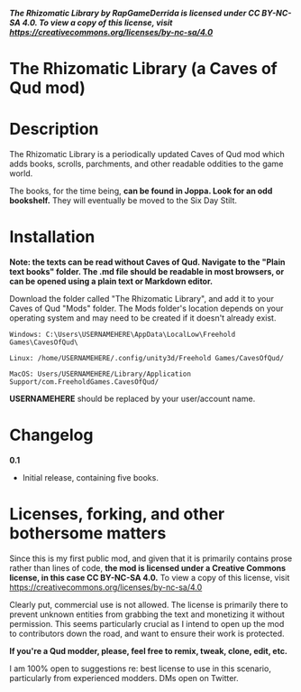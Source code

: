 ***The Rhizomatic Library by RapGameDerrida is licensed under CC BY-NC-SA 4.0. To view a copy of this license, visit https://creativecommons.org/licenses/by-nc-sa/4.0*** 

# The Rhizomatic Library (a Caves of Qud mod)

# Description

The Rhizomatic Library is a periodically updated Caves of Qud mod which adds books, scrolls, parchments, and other readable oddities to the game world.

The books, for the time being, **can be found in Joppa. Look for an odd bookshelf.** They will eventually be moved to the Six Day Stilt.

# Installation

**Note: the texts can be read without Caves of Qud. Navigate to the "Plain text books" folder. The .md file should be readable in most browsers, or can be opened using a plain text or Markdown editor.**

Download the folder called "The Rhizomatic Library", and add it to your Caves of Qud "Mods" folder. The Mods folder's location depends on your operating system and may need to be created if it doesn't already exist.

`Windows: C:\Users\USERNAMEHERE\AppData\LocalLow\Freehold Games\CavesOfQud\`

`Linux: /home/USERNAMEHERE/.config/unity3d/Freehold Games/CavesOfQud/`

`MacOS: Users/USERNAMEHERE/Library/Application Support/com.FreeholdGames.CavesOfQud/`

**USERNAMEHERE** should be replaced by your user/account name.

# Changelog

**0.1**

- Initial release, containing five books.

# Licenses, forking, and other bothersome matters

Since this is my first public mod, and given that it is primarily contains prose rather than lines of code, **the mod is licensed under a Creative Commons license, in this case CC BY-NC-SA 4.0.** To view a copy of this license, visit https://creativecommons.org/licenses/by-nc-sa/4.0

Clearly put, commercial use is not allowed. The license is primarily there to prevent unknown entities from grabbing the text and monetizing it without permission. This seems particularly crucial as I intend to open up the mod to contributors down the road, and want to ensure their work is protected. 

**If you're a Qud modder, please, feel free to remix, tweak, clone, edit, etc.**

I am 100% open to suggestions re: best license to use in this scenario, particularly from experienced modders. DMs open on Twitter.
